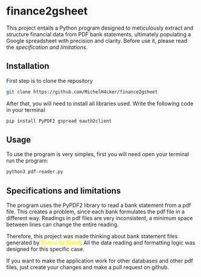# finance2gsheet
This project entails a Python program designed to meticulously extract and structure financial data from PDF bank statements, ultimately populating a Google spreadsheet with precision and clarity. Before use it, please read the *specification and limitations*.

## Installation
First step is to clone the repository
    
```bash
git clone https://github.com/MichelH4cker/finance2gsheet 
```

After that, you will need to install all libraries used. Write the following code in your terminal

```bash
pip install PyPDF2 gspread oauth2client
```

## Usage 
To use the program is very simples, first you will need open your terminal run the program:

```bash
python3 pdf-reader.py
```

## Specifications and limitations
The program uses the PyPDF2 library to read a bank statement from a pdf file. This creates a problem, since each bank formulates the pdf file in a different way. Readings in pdf files are very inconsistent, a minimum space between lines can change the entire reading.

Therefore, this project was made thinking about bank statement files generated by <span style="color:Yellow"><b>Banco do Brasil</b></span>. All the data reading and formatting logic was designed for this specific case.

If you want to make the application work for other databases and other pdf files, just create your changes and make a pull request on github.
